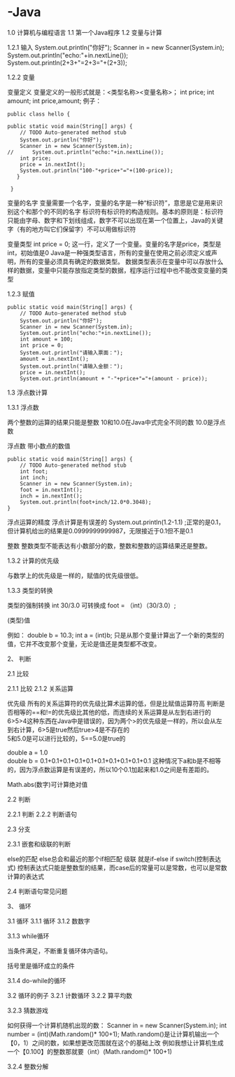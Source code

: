 # -Java
1.0 计算机与编程语言
1.1 第一个Java程序
1.2 变量与计算

1.2.1 输入
		System.out.println("你好");
		Scanner in = new Scanner(System.in);
		System.out.println("echo:"+in.nextLine());
		System.out.println(2+3+"=2+3="+(2+3));

1.2.2 变量

变量定义
  变量定义的一般形式就是：<类型名称><变量名称>；
  int price;
  int amount;
  int price,amount;
  例子：
    	
	public class hello {

  	public static void main(String[] args) {
		// TODO Auto-generated method stub
		System.out.println("你好");
		Scanner in = new Scanner(System.in);
    //		System.out.println("echo:"+in.nextLine());
		int price;
		price = in.nextInt();
		System.out.println("100-"+price+"="+(100-price));
	   }

     }
     
    
变量的名字 
  变量需要一个名字，变量的名字是一种“标识符”，意思是它是用来识别这个和那个的不同的名字
  标识符有标识符的构造规则。基本的原则是：标识符只能由字母、数字和下划线组成，数字不可以出现在第一个位置上，Java的关键字（有的地方叫它们保留字）不可以用做标识符

变量类型
  int price = 0;
  这一行，定义了一个变量。变量的名字是price，类型是int，初始值是0
  Java是一种强类型语言，所有的变量在使用之前必须定义或声明，所有的变量必须具有确定的数据类型。
  数据类型表示在变量中可以存放什么样的数据，变量中只能存放指定类型的数据，程序运行过程中也不能改变变量的类型

1.2.3 赋值
	
	public static void main(String[] args) {
		// TODO Auto-generated method stub
		System.out.println("你好");
		Scanner in = new Scanner(System.in);
		System.out.println("echo:"+in.nextLine());
		int amount = 100;
		int price = 0;
		System.out.println("请输入票面：");
		amount = in.nextInt();
		System.out.println("请输入金额：");
		price = in.nextInt();
		System.out.println(amount + "-"+price+"="+(amount - price));

1.3 浮点数计算

1.3.1 浮点数

两个整数的运算的结果只能是整数
10和10.0在Java中式完全不同的数
10.0是浮点数

浮点数
	带小数点的数值

	public static void main(String[] args) {
		// TODO Auto-generated method stub
		int foot;
		int inch;
		Scanner in = new Scanner(System.in);
		foot = in.nextInt();
		inch = in.nextInt();
		System.out.println(foot+inch/12.0*0.3048);
	}	

浮点运算的精度
	浮点计算是有误差的
        System.out.println(1.2-1.1) ;正常的是0.1，但计算机给出的结果是0.0999999999987，无限接近于0.1但不是0.1

整数
整数类型不能表达有小数部分的数，整数和整数的运算结果还是整数。

1.3.2 计算的优先级

与数学上的优先级是一样的，赋值的优先级很低。

1.3.3 类型的转换
	
类型的强制转换
	int 30/3.0 可转换成 foot = （int）（30/3.0）;

(类型)值

例如：
	double b = 10.3;
	int a = (int)b;
只是从那个变量计算出了一个新的类型的值，它并不改变那个变量，无论是值还是类型都不改变。

2、 判断

2.1 比较

2.1.1 比较
2.1.2 关系运算

优先级
	所有的关系运算符的优先级比算术运算的低，但是比赋值运算符高
	判断是否相等的==和!=的优先级比其他的低，而连续的关系运算是从左到右进行的
	6>5>4这种东西在Java中是错误的，因为两个>的优先级是一样的，所以会从左到右计算，6>5是true然后true>4是不存在的	
	5和5.0是可以进行比较的，5==5.0是true的

double a = 1.0	
double b = 0.1+0.1+0.1+0.1+0.1+0.1+0.1+0.1+0.1+0.1
	这种情况下a和b是不相等的，因为浮点数运算是有误差的，所以10个0.1加起来和1.0之间是有差距的。

Math.abs(数字)可计算绝对值

2.2 判断

2.2.1 判断
2.2.2 判断语句

2.3 分支

2.3.1 嵌套和级联的判断

else的匹配
	else总会和最近的那个if相匹配
级联
	就是if-else if
switch(控制表达式)
控制表达式只能是整数型的结果，而case后的常量可以是常数，也可以是常数计算的表达式

2.4 判断语句常见问题

3、 循环

3.1 循环
3.1.1 循环
3.1.2 数数字

3.1.3 while循环

当条件满足，不断重复循环体内语句。

括号里是循环成立的条件

3.1.4 do-while的循环

3.2 循环的例子
3.2.1 计数循环
3.2.2 算平均数

3.2.3 猜数游戏

如何获得一个计算机随机出现的数：
	Scanner in = new Scanner(System.in);
	int number = (int)(Math.random()* 100+1);
Math.random()是让计算机输出一个 【0，1）之间的数，如果想更改范围就在这个的基础上改
例如我想让计算机生成一个【0.100】的整数那就要（int）(Math.random()* 100+1)

3.2.4 整数分解
